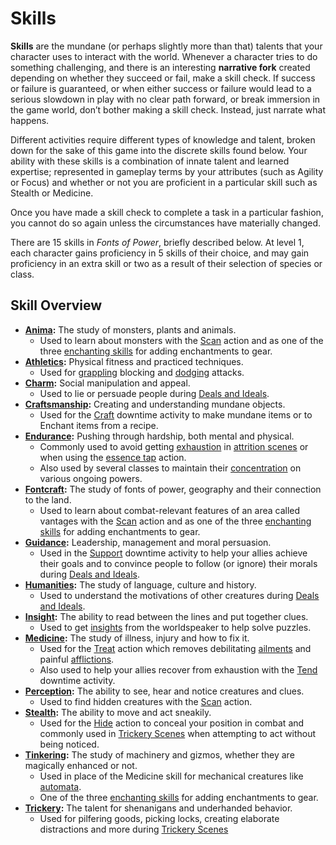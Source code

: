 # Skills

**Skills** are the mundane (or perhaps slightly more than that) talents that your character uses to interact with the world.
Whenever a character tries to do something challenging, and there is an interesting **narrative fork** created depending on whether they succeed or fail, make a skill check.
If success or failure is guaranteed, or when either success or failure would lead to a serious slowdown in play with no clear path forward, or break immersion in the game world, don’t bother making a skill check.
Instead, just narrate what happens.

Different activities require different types of knowledge and talent, broken down for the sake of this game into the discrete skills found below.
Your ability with these skills is a combination of innate talent and learned expertise; represented in gameplay terms by your attributes (such as Agility or Focus) and whether or not you are proficient in a particular skill such as Stealth or Medicine.

Once you have made a skill check to complete a task in a particular fashion, you cannot do so again unless the circumstances have materially changed.

There are 15 skills in _Fonts of Power_, briefly described below. At level 1, each character gains proficiency in 5 skills of their choice, and may gain proficiency in an extra skill or two as a result of their selection of species or class.

## Skill Overview

- **[Anima](./skill-descriptions.md?id=anima):** The study of monsters, plants and animals.
  - Used to learn about monsters with the [Scan](../combat/acting-in-combat/minor-actions.md?id=scan) action and as one of the three [enchanting skills](../downtime-activities.md?id=enchanting-skill-checks) for adding enchantments to gear.
- **[Athletics](./skill-descriptions.md?id=athletics):** Physical fitness and practiced techniques.
  - Used for [grappling](../combat/acting-in-combat/major-actions.md?id=grapple) blocking and [dodging](../combat/acting-in-combat/reactions.md?id=dodge) attacks.
- **[Charm](./skill-descriptions.md?id=charm):** Social manipulation and appeal.
  - Used to lie or persuade people during [Deals and Ideals](../scenes/deals-and-ideals.md?id=deception).
- **[Craftsmanship](./skill-descriptions.md?id=craftsmanship):** Creating and understanding mundane objects.
  - Used for the [Craft](../downtime-activities.md?id=craft) downtime activity to make mundane items or to Enchant items from a recipe.
- **[Endurance](./skill-descriptions.md?id=endurance):** Pushing through hardship, both mental and physical.
  - Commonly used to avoid getting [exhaustion](../resources-and-resting/README.md?id=exhaustion) in [attrition scenes](../scenes/attrition-scenes.md) or when using the [essence tap](../combat/acting-in-combat/minor-actions.md?essence-tap) action.
  - Also used by several classes to maintain their [concentration](../combat/tactical-mechanics.md?id=concentration) on various ongoing powers.
- **[Fontcraft](./skill-descriptions.md?id=fontcraft):** The study of fonts of power, geography and their connection to the land.
  - Used to learn about combat-relevant features of an area called vantages with the [Scan](../combat/acting-in-combat/minor-actions.md?id=scan) action and as one of the three [enchanting skills](../downtime-activities.md?id=enchanting-skill-checks) for adding enchantments to gear.
- **[Guidance](./skill-descriptions.md?id=guidance):** Leadership, management and moral persuasion.
  - Used in the [Support](../downtime-activities.md?id=support) downtime activity to help your allies achieve their goals and to convince people to follow (or ignore) their morals during [Deals and Ideals](../scenes/deals-and-ideals.md?id=moral-appeal).
- **[Humanities](./skill-descriptions.md?id=humanities):** The study of language, culture and history.
  - Used to understand the motivations of other creatures during [Deals and Ideals](../scenes/deals-and-ideals.md?id=ethnography).
- **[Insight](./skill-descriptions.md?id=insight):** The ability to read between the lines and put together clues.
  - Used to get [insights](../narrative-mechanics/insights.md) from the worldspeaker to help solve puzzles.
- **[Medicine](./skill-descriptions.md?id=medicine):** The study of illness, injury and how to fix it.
  - Used for the [Treat](../combat/acting-in-combat/minor-actions.md?id=treat) action which removes debilitating [ailments](../conditions/ailments.md) and painful [afflictions](../conditions/afflictions.md).
  - Also used to help your allies recover from exhaustion with the [Tend](../downtime-activities.md?id=tend) downtime activity.
- **[Perception](./skill-descriptions.md?id=perception):** The ability to see, hear and notice creatures and clues.
  - Used to find hidden creatures with the [Scan](../combat/acting-in-combat/minor-actions.md?id=scan) action.
- **[Stealth](./skill-descriptions.md?id=stealth):** The ability to move and act sneakily.
  - Used for the [Hide](../combat/acting-in-combat/minor-actions.md?id=hide) action to conceal your position in combat and commonly used in [Trickery Scenes](../scenes/trickery-scenes.md) when attempting to act without being noticed.
- **[Tinkering](./skill-descriptions.md?id=tinkering):** The study of machinery and gizmos, whether they are magically enhanced or not.
  - Used in place of the Medicine skill for mechanical creatures like [automata](../../character-options/species/automaton.md).
  - One of the three [enchanting skills](../downtime-activities.md?id=enchanting-skill-checks) for adding enchantments to gear.
- **[Trickery](./skill-descriptions.md?id=trickery):** The talent for shenanigans and underhanded behavior.
  - Used for pilfering goods, picking locks, creating elaborate distractions and more during [Trickery Scenes](../scenes/trickery-scenes.md)
